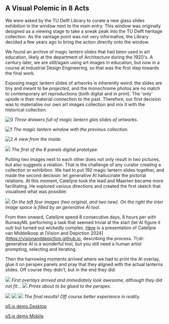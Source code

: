 ## A Visual Polemic in 8 Acts

We were asked by the TU Delft Library to curate a new glass slides exhibition in the window next to the main entry. This window was originally designed as a viewing stage to take a sneak peak into the TU Delft heritage collection. As the vantage point was not very informative, the Library decided a few years ago to bring the action directly onto the window.

We found an archive of magic lantern slides that had been used in art education, likely at the department of Architecture during the 1920's. A century later, we are still/again using art images in education, but now in a course at Industrial Design Engineering, so that was the first step towards the final work.

Exposing magic lantern slides of artworks is inherently weird: the slides are tiny and meant to be _projected_, and the monochrome photos are no match to contemporary art reproductions (both digital and in print). The 'only' upside is their material connection to the past. Therefore, our first decision was to materialise our own art images collection and mix it with the historical collection.

![0](contents/0.jpg)
_Three drawers full of magic lantern glas slides of artworks._

![1](contents/1.jpg)
_The magic lantern window with the previous collection._

![2](contents/2.jpg)
_A view from the inside._

![](contents/panel1.png)
_The first of the 8 panels digital prototype._

Putting two images next to each other does not only result in two pictures, but also suggests a relation. That is the challenge of any curator creating a collection or exhibition. We had to put 192 magic lantern slides together, and made the second decision: let generative AI hallucinate the pictorial relations. At this moment, Catelijne took the lead and Maarten became more facilitating. He explored various directions and created the first sketch that visualised what was possible:
<!--At this moment, Catelijne took the lead and Maarten became more facilitating. -->

![](contents/prototype3.jpg)
_On the left four images (two original, and two new). On the right the inter image space is filled by an generative AI tool._

From then onward, Catelijne spend 8 consecutive days, 8 hours per with RunwayML performing a task that seemed trivial at the start (let AI figure it out) but turned out wickedly complex. [Here](https://collegerama.tudelft.nl/Mediasite/Channel/ide-symposium-vision-and-depiction-2024/watch/cc9690c3fac748e1919b015943bcd4861d) is a presentation of Catelijne van Middelkoop at [Vision and Depiction 2024](https://visionanddepiction.github.io, describing the process. Tl;dr: generative AI is a wonderful tool, but you still need a human artist prompting, selecting and iterating.

Then the harrowing moments arrived where we had to print the AI  overlay, glue it on perspex panels and pray that they aligned with the actual lanterns slides. Off course they didn't, but in the end they did:

![](contents/3.jpg)
_First overlays arrived and immediately look awesome, although they did not fit..._
![](contents/4.jpg)
_Prints about to be glued to the perspex._

![](contents/5.jpg)
![](contents/6.jpg)
![](contents/7.jpg)
_The final results! Off course better experience in reality._


[p5.js demo Desktop](https://whenimagesremain.github.io/AVisualPolemicIn8ActsDesktop/)


[p5.js demo Mobile](https://whenimagesremain.github.io/AVisualPolemicIn8ActsMobile/)
